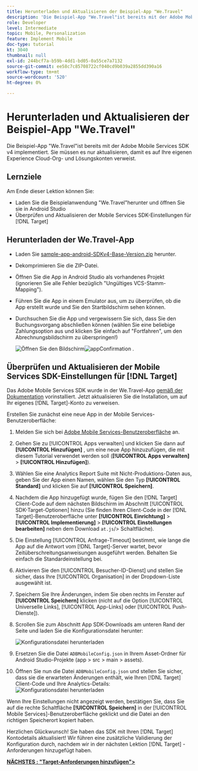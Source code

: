 ```yaml
---
title: Herunterladen und Aktualisieren der Beispiel-App "We.Travel"
description: 'Die Beispiel-App "We.Travel"ist bereits mit der Adobe Mobile Services SDK v4 implementiert. Sie müssen es nur aktualisieren, damit es auf Ihre eigenen Experience Cloud-Org- und Lösungskonten verweist.   '
role: Developer
level: Intermediate
topic: Mobile, Personalization
feature: Implement Mobile
doc-type: tutorial
kt: 3040
thumbnail: null
exl-id: 244bcf7a-b59b-4dd1-bd05-0a55ce7a7132
source-git-commit: ee58c7c85708722cf040cd9b039a2855dd390a16
workflow-type: tm+mt
source-wordcount: '520'
ht-degree: 0%

---
```


# Herunterladen und Aktualisieren der Beispiel-App &quot;We.Travel&quot;

Die Beispiel-App &quot;We.Travel&quot;ist bereits mit der Adobe Mobile Services SDK v4 implementiert. Sie müssen es nur aktualisieren, damit es auf Ihre eigenen Experience Cloud-Org- und Lösungskonten verweist.

## Lernziele

Am Ende dieser Lektion können Sie:

* Laden Sie die Beispielanwendung &quot;We.Travel&quot;herunter und öffnen Sie sie in Android Studio
* Überprüfen und Aktualisieren der Mobile Services SDK-Einstellungen für [!DNL Target]

## Herunterladen der We.Travel-App

* Laden Sie [sample-app-android-SDKv4-Base-Version.zip](assets/sample-app-android-SDKv4-Base-Version.zip) herunter.
* Dekomprimieren Sie die ZIP-Datei.
* Öffnen Sie die App in Android Studio als vorhandenes Projekt (ignorieren Sie alle Fehler bezüglich &quot;Ungültiges VCS-Stamm-Mapping&quot;).
* Führen Sie die App in einem Emulator aus, um zu überprüfen, ob die App erstellt wurde und Sie den Startbildschirm sehen können.
* Durchsuchen Sie die App und vergewissern Sie sich, dass Sie den Buchungsvorgang abschließen können (wählen Sie eine beliebige Zahlungsoption aus und klicken Sie einfach auf &quot;Fortfahren&quot;, um den Abrechnungsbildschirm zu überspringen!)

   ![Öffnen Sie den Bildschirm ](assets/wetravel_homeScreen.png)![appConfirmation .](assets/wetravel_confirmationScreen.png)

## Überprüfen und Aktualisieren der Mobile Services SDK-Einstellungen für [!DNL Target]

Das Adobe Mobile Services SDK wurde in der We.Travel-App [gemäß der Dokumentation](https://experienceleague.adobe.com/docs/mobile-services/android/getting-started-android/requirements.html?lang=en) vorinstalliert. Jetzt aktualisieren Sie die Installation, um auf Ihr eigenes [!DNL Target]-Konto zu verweisen.

Erstellen Sie zunächst eine neue App in der Mobile Services-Benutzeroberfläche:

1. Melden Sie sich bei [Adobe Mobile Services-Benutzeroberfläche](https://mobilemarketing.adobe.com/) an.
1. Gehen Sie zu [!UICONTROL Apps verwalten] und klicken Sie dann auf **[!UICONTROL Hinzufügen]** , um eine neue App hinzuzufügen, die mit diesem Tutorial verwendet werden soll (**[!UICONTROL Apps verwalten]** > **[!UICONTROL Hinzufügen]**).
1. Wählen Sie eine Analytics Report Suite mit Nicht-Produktions-Daten aus, geben Sie der App einen Namen, wählen Sie den Typ **[!UICONTROL Standard]** und klicken Sie auf **[!UICONTROL Speichern]**.
1. Nachdem die App hinzugefügt wurde, fügen Sie den [!DNL Target] Client-Code auf dem nächsten Bildschirm im Abschnitt [!UICONTROL SDK-Target-Optionen] hinzu (Sie finden Ihren Client-Code in der [!DNL Target]-Benutzeroberfläche unter **[!UICONTROL Einrichtung]** > **[!UICONTROL Implementierung]** > **[!UICONTROL Einstellungen bearbeiten]** neben dem Download `at.js`/> Schaltfläche).
1. Die Einstellung [!UICONTROL Anfrage-Timeout] bestimmt, wie lange die App auf die Antwort vom [!DNL Target]-Server wartet, bevor Zeitüberschreitungsanweisungen ausgeführt werden. Behalten Sie einfach die Standardeinstellung bei.
1. Aktivieren Sie den [!UICONTROL Besucher-ID-Dienst] und stellen Sie sicher, dass Ihre [!UICONTROL Organisation] in der Dropdown-Liste ausgewählt ist.
1. Speichern Sie Ihre Änderungen, indem Sie oben rechts im Fenster auf **[!UICONTROL Speichern]** klicken (nicht auf die Option [!UICONTROL Universelle Links], [!UICONTROL App-Links] oder [!UICONTROL Push-Dienste]).
1. Scrollen Sie zum Abschnitt App SDK-Downloads am unteren Rand der Seite und laden Sie die Konfigurationsdatei herunter:

   ![Konfigurationsdatei herunterladen](assets/config_file.jpg)

1. Ersetzen Sie die Datei `ADBMobileConfig.json` in Ihrem Asset-Ordner für Android Studio-Projekte (app > src > main > assets).

1. Öffnen Sie nun die Datei `ADBMobileConfig.json` und stellen Sie sicher, dass sie die erwarteten Änderungen enthält, wie Ihren [!DNL Target] Client-Code und Ihre Analytics-Details:
   ![Konfigurationsdatei herunterladen](assets/client_code.jpg)

Wenn Ihre Einstellungen nicht angezeigt werden, bestätigen Sie, dass Sie auf die rechte Schaltfläche **[!UICONTROL Speichern]** in der [!UICONTROL Mobile Services]-Benutzeroberfläche geklickt und die Datei an den richtigen Speicherort kopiert haben.

Herzlichen Glückwunsch! Sie haben das SDK mit Ihren [!DNL Target] Kontodetails aktualisiert! Wir führen eine zusätzliche Validierung der Konfiguration durch, nachdem wir in der nächsten Lektion [!DNL Target] -Anforderungen hinzugefügt haben.

**[NÄCHSTES : &quot;Target-Anforderungen hinzufügen&quot;>](add-requests.md)**
